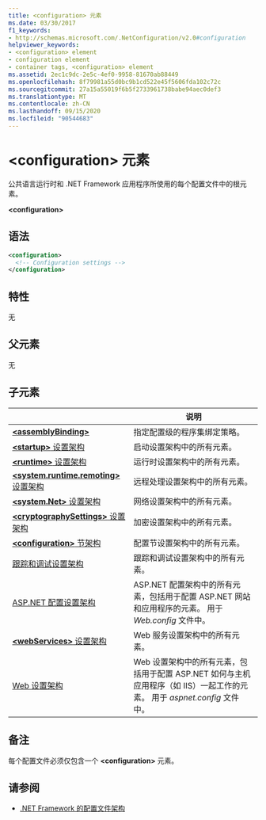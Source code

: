```yaml
---
title: <configuration> 元素
ms.date: 03/30/2017
f1_keywords:
- http://schemas.microsoft.com/.NetConfiguration/v2.0#configuration
helpviewer_keywords:
- <configuration> element
- configuration element
- container tags, <configuration> element
ms.assetid: 2ec1c9dc-2e5c-4ef0-9958-81670ab88449
ms.openlocfilehash: 8f79981a55d0bc9b1cd522e45f5606fda102c72c
ms.sourcegitcommit: 27a15a55019f6b5f2733961738babe94aec0def3
ms.translationtype: MT
ms.contentlocale: zh-CN
ms.lasthandoff: 09/15/2020
ms.locfileid: "90544683"
---
```

# <a name="configuration-element"></a>\<configuration> 元素

公共语言运行时和 .NET Framework 应用程序所使用的每个配置文件中的根元素。

**\<configuration>**

## <a name="syntax"></a>语法

```xml
<configuration>
  <!-- Configuration settings -->
</configuration>
```

## <a name="attributes"></a>特性

无

## <a name="parent-element"></a>父元素

无

## <a name="child-elements"></a>子元素

|     | 说明 |
| --- | ----------- |
| [**\<assemblyBinding>**](assemblybinding-element-for-configuration.md) | 指定配置级的程序集绑定策略。|
| [**\<startup>** 设置架构](./startup/index.md) | 启动设置架构中的所有元素。 |
| [**\<runtime>** 设置架构](./runtime/index.md) | 运行时设置架构中的所有元素。 |
| [**\<system.runtime.remoting>** 设置架构](/previous-versions/dotnet/netframework-4.0/z415cf9a(v=vs.100)) | 远程处理设置架构中的所有元素。 |
| [**\<system.Net>** 设置架构](./network/index.md) | 网络设置架构中的所有元素。 |
| [**\<cryptographySettings>** 设置架构](./cryptography/index.md) | 加密设置架构中的所有元素。 |
| [**\<configuration>** 节架构](configuration-sections-schema.md) | 配置节设置架构中的所有元素。 |
| [跟踪和调试设置架构](./trace-debug/index.md) | 跟踪和调试设置架构中的所有元素。 |
| [ASP.NET 配置设置架构](/previous-versions/dotnet/netframework-4.0/b5ysx397(v=vs.100)) | ASP.NET 配置架构中的所有元素，包括用于配置 ASP.NET 网站和应用程序的元素。 用于 *Web.config* 文件中。 |
| [**\<webServices>** 设置架构](/previous-versions/dotnet/netframework-4.0/cctwteet(v=vs.100)) | Web 服务设置架构中的所有元素。 |
| [Web 设置架构](./web/index.md) | Web 设置架构中的所有元素，包括用于配置 ASP.NET 如何与主机应用程序（如 IIS）一起工作的元素。 用于 *aspnet.config* 文件中。 |

## <a name="remarks"></a>备注

每个配置文件必须仅包含一个 **\<configuration>** 元素。

## <a name="see-also"></a>请参阅

- [.NET Framework 的配置文件架构](index.md)
